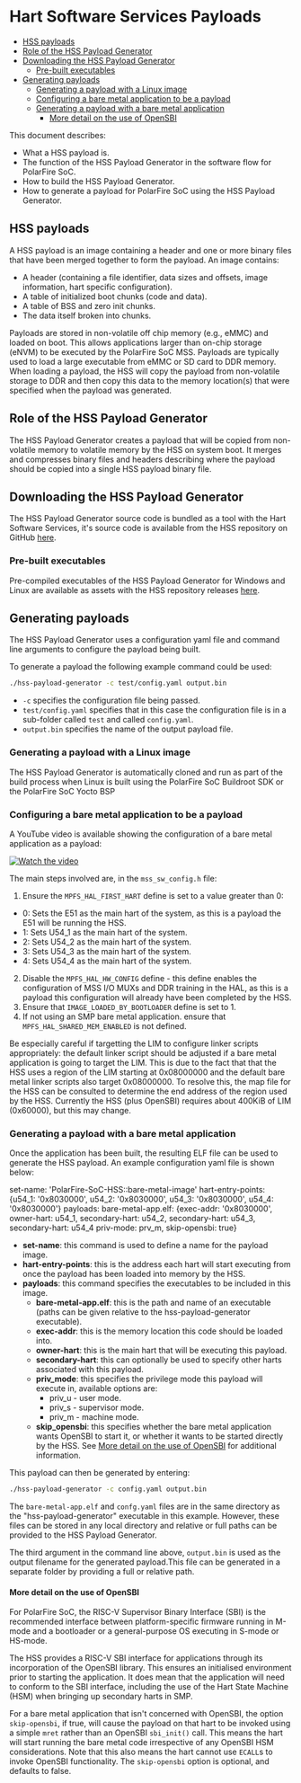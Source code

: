 # Hart Software Services Payloads

- [HSS payloads](#payload-info)
- [Role of the HSS Payload Generator](#info)
- [Downloading the HSS Payload Generator](#download)
  - [Pre-built executables](#executables)
- [Generating payloads](#payloads)
  - [Generating a payload with a Linux image](#linux-payload)
  - [Configuring a bare metal application to be a payload](#config-bare-metal-payload)
  - [Generating a payload with a bare metal application](#bare-metal-payload)
    - [More detail on the use of OpenSBI](#opensbi)

This document describes:

- What a HSS payload is.
- The function of the HSS Payload Generator in the software flow for PolarFire SoC.
- How to build the HSS Payload Generator.
- How to generate a payload for PolarFire SoC using the HSS Payload Generator.

<a name="payload-info"></a>

## HSS payloads

A HSS payload is an image containing a header and one or more binary files that have been merged together to form the payload. An image contains:

- A header (containing a file identifier, data sizes and offsets, image information, hart specific configuration).
- A table of initialized boot chunks (code and data).
- A table of BSS and zero init chunks.
- The data itself broken into chunks.

Payloads are stored in non-volatile off chip memory (e.g., eMMC) and loaded on boot. This allows applications larger than on-chip storage (eNVM) to be executed by the PolarFire SoC MSS. Payloads are typically used to load a large executable from eMMC or SD card to DDR memory. When loading a payload, the HSS will copy the payload from non-volatile storage to DDR and then copy this data to the memory location(s) that were specified when the payload was generated.

<a name="info"></a>

## Role of the HSS Payload Generator

The HSS Payload Generator creates a payload that will be copied from non-volatile memory to volatile memory by the HSS on system boot. It merges and compresses binary files and headers describing where the payload should be copied into a single HSS payload binary file.

<a name="download"></a>

## Downloading the HSS Payload Generator

The HSS Payload Generator source code is bundled as a tool with the Hart Software Services, it's source code is available from the HSS repository on GitHub [here](https://github.com/polarfire-soc/hart-software-services/tree/master/tools/hss-payload-generator).

<a name="executables"></a>

### Pre-built executables

Pre-compiled executables of the HSS Payload Generator for Windows and Linux are available as assets with the HSS repository releases [here](https://github.com/polarfire-soc/hart-software-services/releases).

<a name="payloads"></a>

## Generating payloads

The HSS Payload Generator uses a configuration yaml file and command line arguments to configure the payload being built.

To generate a payload the following example command could be used:

```sh
./hss-payload-generator -c test/config.yaml output.bin
```

- `-c` specifies the configuration file being passed.
- `test/config.yaml` specifies that in this case the configuration file is in a sub-folder called `test` and called `config.yaml`.
- `output.bin` specifies the name of the output payload file.

<a name="linux-payload"></a>

### Generating a payload with a Linux image

The HSS Payload Generator is automatically cloned and run as part of the build process when Linux is built using the PolarFire SoC Buildroot SDK or the PolarFire SoC Yocto BSP

<a name="config-bare-metal-payload"></a>

### Configuring a bare metal application to be a payload

A YouTube video is available showing the configuration of a bare metal application as a payload:

[![Watch the video](https://img.youtube.com/vi/5Q3GZVD72GQ/0.jpg)](https://www.youtube.com/watch?v=5Q3GZVD72GQ&list=PL9B4edd-p2ahGOmnvJvFLvSID3N3-rJC6&index=2)

The main steps involved are, in the `mss_sw_config.h` file:

1. Ensure the `MPFS_HAL_FIRST_HART` define is set to a value greater than 0:
  - 0: Sets the E51 as the main hart of the system, as this is a payload the E51 will be running the HSS.
  - 1: Sets U54_1 as the main hart of the system.
  - 2: Sets U54_2 as the main hart of the system.
  - 3: Sets U54_3 as the main hart of the system.
  - 4: Sets U54_4 as the main hart of the system.
2. Disable the `MPFS_HAL_HW_CONFIG` define - this define enables the configuration of MSS I/O MUXs and DDR training in the HAL, as this is a payload this configuration will already have been completed by the HSS.
3. Ensure that `IMAGE_LOADED_BY_BOOTLOADER` define is set to 1.
4. If not using an SMP bare metal application. ensure that `MPFS_HAL_SHARED_MEM_ENABLED` is not defined.

Be especially careful if targetting the LIM to configure linker scripts appropriately: the default linker script should be adjusted if a bare metal application is going to target the LIM.
This is due to the fact that that the HSS uses a region of the LIM starting at 0x08000000 and the default bare metal linker scripts also target 0x08000000.
To resolve this, the map file for the HSS can be consulted to determine the end address of the region used by the HSS. Currently the HSS (plus OpenSBI) requires about 400KiB of LIM (0x60000), but this may change.

<a name="bare-metal-payload"></a>

### Generating a payload with a bare metal application

Once the application has been built, the resulting ELF file can be used to generate the HSS payload. An example configuration yaml file is shown below:

  set-name: 'PolarFire-SoC-HSS::bare-metal-image'
  hart-entry-points: {u54_1: '0x8030000', u54_2: '0x8030000', u54_3: '0x8030000', u54_4: '0x8030000'}
  payloads:
    bare-metal-app.elf: {exec-addr: '0x8030000', owner-hart: u54_1, secondary-hart: u54_2, secondary-hart: u54_3, secondary-hart: u54_4 priv-mode: prv_m, skip-opensbi: true}

- **set-name**: this command is used to define a name for the payload image.
- **hart-entry-points**: this is the address each hart will start executing from once the payload has been loaded into memory by the HSS.
- **payloads**: this command specifies the executables to be included in this image.
  - **bare-metal-app.elf**: this is the path and name of an executable (paths can be given relative to the hss-payload-generator executable).
  - **exec-addr**: this is the memory location this code should be loaded into.
  - **owner-hart**: this is the main hart that will be executing this payload.
  - **secondary-hart**: this can optionally be used to specify other harts associated with this payload.
  - **priv_mode**: this specifies the privilege mode this payload will execute in, available options are:
    - priv_u - user mode.
    - priv_s - supervisor mode.
    - priv_m - machine mode.
  - **skip_opensbi**: this specifies whether the bare metal application wants OpenSBI to start it, or whether it wants to be started directly by the HSS. See [More detail on the use of OpenSBI](#opensbi) for additional information.

This payload can then be generated by entering:

```sh
./hss-payload-generator -c config.yaml output.bin
```

The `bare-metal-app.elf` and `confg.yaml` files are in the same directory as the "hss-payload-generator" executable in this example. However, these files can be stored in any local directory and relative or full paths can be provided to the HSS Payload Generator.

The third argument in the command line above, `output.bin` is used as the output filename for the generated payload.This file can be generated in a separate folder by providing a full or relative path.

<a name="opensbi"></a>

#### More detail on the use of OpenSBI

For PolarFire SoC, the RISC-V Supervisor Binary Interface (SBI) is the recommended interface between platform-specific firmware running in M-mode and a bootloader or a general-purpose OS executing in S-mode or HS-mode.

The HSS provides a RISC-V SBI interface for applications through its incorporation of the OpenSBI library.  This ensures an initialised environment prior to starting the application. It does mean that the application will need to conform to the SBI interface, including the use of the Hart State Machine (HSM) when bringing up secondary harts in SMP.

For a bare metal application that isn't concerned with OpenSBI, the option `skip-opensbi`, if true, will cause the payload on that hart to be invoked using a simple `mret` rather than an OpenSBI `sbi_init()` call. This means the hart will start running the bare metal code irrespective of any OpenSBI HSM considerations. Note that this also means the hart cannot use `ECALL`s to invoke OpenSBI functionality.  The `skip-opensbi` option is optional, and defaults to false.
